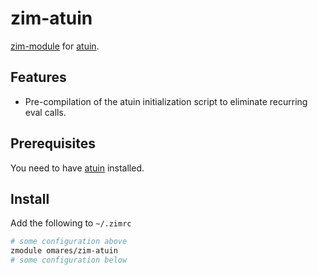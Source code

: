 zim-atuin
======

[zim-module](https://github.com/zimfw/zimfw) for [atuin](https://github.com/ellie/atuin).

## Features

- Pre-compilation of the atuin initialization script to eliminate recurring eval calls.

## Prerequisites

You need to have [atuin](https://github.com/ellie/atuin) installed.

## Install

Add the following to `~/.zimrc`

```sh
# some configuration above
zmodule omares/zim-atuin
# some configuration below
```